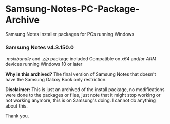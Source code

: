 # Samsung-Notes-PC-Package-Archive
Samsung Notes Installer packages for PCs running Windows

### **Samsung Notes v4.3.150.0**
_.msixbundle_ and ._zip_ package included
Compatible on _x64_ and/or _ARM_ devices running Windows 10 or later

**Why is this archived?**
The final version of Samsung Notes that doesn't have the Samsung Galaxy Book only restriction.

**Disclaimer:**
This is just an archived of the install package, no modifications were done to the packages or files, just note that it might stop working or not working anymore, this is on Samsung's doing. I cannot do anything about this. 

Thank you.
